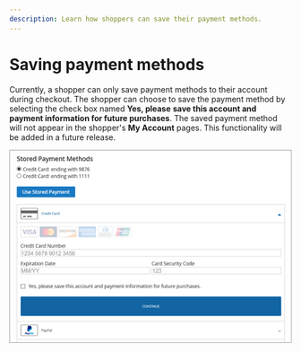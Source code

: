 ```yaml
---
description: Learn how shoppers can save their payment methods.
---
```


# Saving payment methods

Currently, a shopper can only save payment methods to their account during checkout. The shopper can choose to save the payment method by selecting the check box named **Yes, please** **save this account and payment information for future purchases**. The saved payment method will not appear in the shopper's **My Account** pages. This functionality will be added in a future release.

![](<../../.gitbook/assets/Stored payment methods (6).png>)
